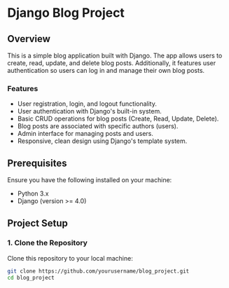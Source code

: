# Django Blog Project

## Overview
This is a simple blog application built with Django. The app allows users to create, read, update, and delete blog posts. Additionally, it features user authentication so users can log in and manage their own blog posts.

### Features
- User registration, login, and logout functionality.
- User authentication with Django's built-in system.
- Basic CRUD operations for blog posts (Create, Read, Update, Delete).
- Blog posts are associated with specific authors (users).
- Admin interface for managing posts and users.
- Responsive, clean design using Django's template system.
  
## Prerequisites

Ensure you have the following installed on your machine:
- Python 3.x
- Django (version >= 4.0)

## Project Setup

### 1. Clone the Repository

Clone this repository to your local machine:
```bash
git clone https://github.com/yourusername/blog_project.git
cd blog_project

